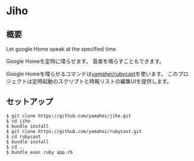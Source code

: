 Jiho
====

概要
----

Let google Home speak at the specified time

Google Homeを定時に喋らせます。
音楽を鳴らすこともできます。

Google Homeを喋らせるコマンドは[yamahei/rubycast](https://github.com/yamahei/rubycast)を使います。
このプロジェクトは定時起動のスクリプトと時報リストの編集UIを提供します。

セットアップ
------------

```
$ git clone https://github.com/yamahei/jiho.git
$ cd jiho
$ bundle install
$ git clone https://github.com/yamahei/rubycast.git
$ cd rubycast
$ bundle install
$ cd ..
$ bundle exec ruby app.rb
```
